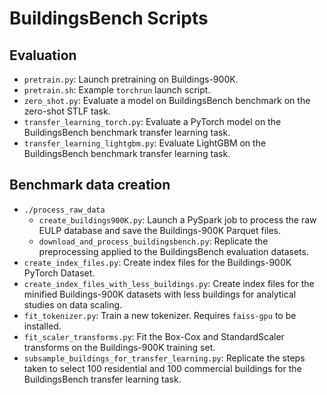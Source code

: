 # BuildingsBench Scripts

## Evaluation
- `pretrain.py`: Launch pretraining on Buildings-900K.
- `pretrain.sh`: Example `torchrun` launch script.
- `zero_shot.py`: Evaluate a model on BuildingsBench benchmark on the zero-shot STLF task.
- `transfer_learning_torch.py`: Evaluate a PyTorch model on the BuildingsBench benchmark transfer learning task.
- `transfer_learning_lightgbm.py`: Evaluate LightGBM on the BuildingsBench benchmark transfer learning task.

## Benchmark data creation
- `./process_raw_data`
  - `create_buildings900K.py`: Launch a PySpark job to process the raw EULP database and save the Buildings-900K Parquet files.
  - `download_and_process_buildingsbench.py`: Replicate the preprocessing applied to the BuildingsBench evaluation datasets.
- `create_index_files.py`: Create index files for the Buildings-900K PyTorch Dataset.
- `create_index_files_with_less_buildings.py`: Create index files for the minified Buildings-900K datasets with less buildings for analytical studies on data scaling.
- `fit_tokenizer.py`: Train a new tokenizer. Requires `faiss-gpu` to be installed.
- `fit_scaler_transforms.py`: Fit the Box-Cox and StandardScaler transforms on the Buildings-900K training set.
- `subsample_buildings_for_transfer_learning.py`: Replicate the steps taken to select 100 residential and 100 commercial buildings for the BuildingsBench transfer learning task.
